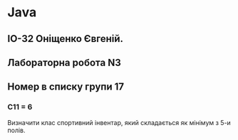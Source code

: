 # Java
## ІО-32 Оніщенко Євгеній.
## Лабораторна робота N3
## Номер в списку групи 17
### С11 = 6
Визначити клас спортивний інвентар, який складається як мінімум з 5-и полів. 




